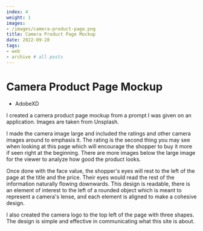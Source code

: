 ```yaml
---
index: 4
weight: 1
images:
- /images/camera-product-page.png
title: Camera Product Page Mockup
date: 2022-09-28
tags:
- web
- archive # all posts
---
```


# Camera Product Page Mockup
- AdobeXD

I created a camera product page mockup from a prompt I was given on an application. Images are taken from Unsplash.

I made the camera image large and included the ratings and other camera images around to emphasis it. The rating is the second thing you may see when looking at this page which will encourage the shopper to buy it more if seen right at the beginning. There are more images below the large image for the viewer to analyze how good the product looks.

Once done with the face value, the shopper's eyes will rest to the left of the page at the title and the price. Their eyes would read the rest of the information naturally flowing downwards. This design is readable, there is an element of interest to the left of a rounded object which is meant to represent a camera's lense, and each element is aligned to make a cohesive design.

I also created the camera logo to the top left of the page with three shapes. The design is simple and effective in communicating what this site is about.